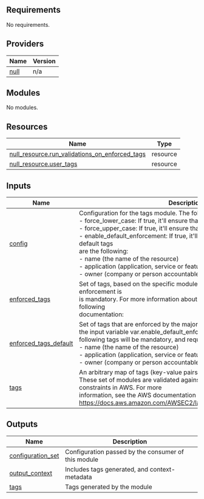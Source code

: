 <!-- BEGIN_TF_DOCS -->
## Requirements

No requirements.

## Providers

| Name | Version |
|------|---------|
| <a name="provider_null"></a> [null](#provider\_null) | n/a |

## Modules

No modules.

## Resources

| Name | Type |
|------|------|
| [null_resource.run_validations_on_enforced_tags](https://registry.terraform.io/providers/hashicorp/null/latest/docs/resources/resource) | resource |
| [null_resource.user_tags](https://registry.terraform.io/providers/hashicorp/null/latest/docs/resources/resource) | resource |

## Inputs

| Name | Description | Type | Default | Required |
|------|-------------|------|---------|:--------:|
| <a name="input_config"></a> [config](#input\_config) | Configuration for the tags module. The following options are available:<br>- force\_lower\_case: If true, it'll ensure that all tags are lower case.<br>- force\_upper\_case: If true, it'll ensure that all tags are upper case.<br>- enable\_default\_enforcement: If true, it'll enforce the default tags. The default tags<br>are the following:<br>  - name (the name of the resource)<br>  - application (application, service or feature)<br>  - owner (company or person accountable for these resources) | <pre>object({<br>    force_lower_case           = bool # If true, it'll ensure that all tags are lower case.<br>    force_upper_case           = bool # If true, it'll ensure that all tags are upper case.<br>    enable_default_enforcement = bool<br>  })</pre> | <pre>{<br>  "enable_default_enforcement": false,<br>  "force_lower_case": false,<br>  "force_upper_case": false<br>}</pre> | no |
| <a name="input_enforced_tags"></a> [enforced\_tags](#input\_enforced\_tags) | Set of tags, based on the specific module or company's needs. Its enforcement is<br>is mandatory. For more information about the list of enforced tags, see the following<br>documentation: | `map(string)` | `null` | no |
| <a name="input_enforced_tags_default"></a> [enforced\_tags\_default](#input\_enforced\_tags\_default) | Set of tags that are enforced by the majority of the applications. If<br>the input variable var.enable\_default\_enforcement is set to true, the<br>following tags will be mandatory, and required:<br>- name (the name of the resource)<br>- application (application, service or feature)<br>- owner (company or person accountable for these resources) | `map(string)` | `{}` | no |
| <a name="input_tags"></a> [tags](#input\_tags) | An arbitrary map of tags (key-value pairs) to assign to the resource.<br>These set of modules are validated against known, and documented constraints in AWS. For more<br>information, see the AWS documentation about tags: https://docs.aws.amazon.com/AWSEC2/latest/UserGuide/Using_Tags.html | `map(string)` | n/a | yes |

## Outputs

| Name | Description |
|------|-------------|
| <a name="output_configuration_set"></a> [configuration\_set](#output\_configuration\_set) | Configuration passed by the consumer of this module |
| <a name="output_output_context"></a> [output\_context](#output\_output\_context) | Includes tags generated, and context-metadata |
| <a name="output_tags"></a> [tags](#output\_tags) | Tags generated by the module |
<!-- END_TF_DOCS -->